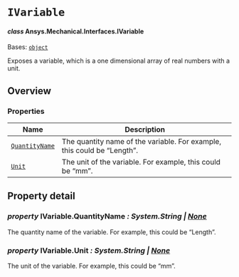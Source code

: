# `IVariable`

<a id="ansys.mechanical.stubs.v241.Ansys.Mechanical.Interfaces.IVariable"></a>

#### *class* Ansys.Mechanical.Interfaces.IVariable

Bases: [`object`](https://docs.python.org/3/library/functions.html#object)

Exposes a variable, which is a one dimensional array of real numbers with a unit.

<!-- !! processed by numpydoc !! -->

<a id="overview"></a>

## Overview

### Properties

| Name | Description |
|---------------------------------------------|----------------------------------------------------------------------------|
| [`QuantityName`](#IVariable.QuantityName)   | The quantity name of the variable.  For example, this could be “Length”.   |
| [`Unit`](#IVariable.Unit)                   | The unit of the variable.  For example, this could be “mm”.                |

<a id="property-detail"></a>

## Property detail

<a id="IVariable.QuantityName"></a>

### *property* IVariable.QuantityName *: System.String | [None](https://docs.python.org/3/library/constants.html#None)*

The quantity name of the variable.  For example, this could be “Length”.

<!-- !! processed by numpydoc !! -->

<a id="IVariable.Unit"></a>

### *property* IVariable.Unit *: System.String | [None](https://docs.python.org/3/library/constants.html#None)*

The unit of the variable.  For example, this could be “mm”.

<!-- !! processed by numpydoc !! -->

